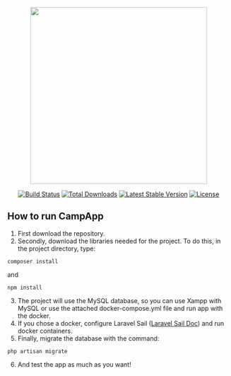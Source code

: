 <p align="center"><a href="https://laravel.com" target="_blank"><img src="https://raw.githubusercontent.com/laravel/art/master/logo-lockup/5%20SVG/2%20CMYK/1%20Full%20Color/laravel-logolockup-cmyk-red.svg" width="400"></a></p>

<p align="center">
<a href="https://travis-ci.org/laravel/framework"><img src="https://travis-ci.org/laravel/framework.svg" alt="Build Status"></a>
<a href="https://packagist.org/packages/laravel/framework"><img src="https://img.shields.io/packagist/dt/laravel/framework" alt="Total Downloads"></a>
<a href="https://packagist.org/packages/laravel/framework"><img src="https://img.shields.io/packagist/v/laravel/framework" alt="Latest Stable Version"></a>
<a href="https://packagist.org/packages/laravel/framework"><img src="https://img.shields.io/packagist/l/laravel/framework" alt="License"></a>
</p>

## How to run CampApp

1. First download the repository.
2. Secondly, download the libraries needed for the project. To do this, in the project directory, type:
```
composer install
```
and
```
npm install
```
3. The project will use the MySQL database, so you can use Xampp with MySQL or use the attached docker-compose.yml file and run app with the docker.
4. If you chose a docker, configure Laravel Sail ([Laravel Sail Doc](https://laravel.com/docs/8.x/sail)) and run docker containers.
5. Finally, migrate the database with the command:
```
php artisan migrate
```
6. And test the app as much as you want!
